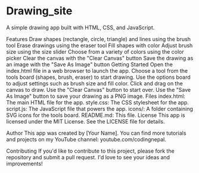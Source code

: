 # Drawing_site
A simple drawing app built with HTML, CSS, and JavaScript.

Features
Draw shapes (rectangle, circle, triangle) and lines using the brush tool
Erase drawings using the eraser tool
Fill shapes with color
Adjust brush size using the size slider
Choose from a variety of colors using the color picker
Clear the canvas with the "Clear Canvas" button
Save the drawing as an image with the "Save As Image" button
Getting Started
Open the index.html file in a web browser to launch the app.
Choose a tool from the tools board (shapes, brush, eraser) to start drawing.
Use the options board to adjust settings such as brush size and fill color.
Click and drag on the canvas to draw.
Use the "Clear Canvas" button to start over.
Use the "Save As Image" button to save your drawing as a PNG image.
Files
index.html: The main HTML file for the app.
style.css: The CSS stylesheet for the app.
script.js: The JavaScript file that powers the app.
icons/: A folder containing SVG icons for the tools board.
README.md: This file.
License
This app is licensed under the MIT License. See the LICENSE file for details.

Author
This app was created by [Your Name]. You can find more tutorials and projects on my YouTube channel: youtube.com/codingnepal.

Contributing
If you'd like to contribute to this project, please fork the repository and submit a pull request. I'd love to see your ideas and improvements!
